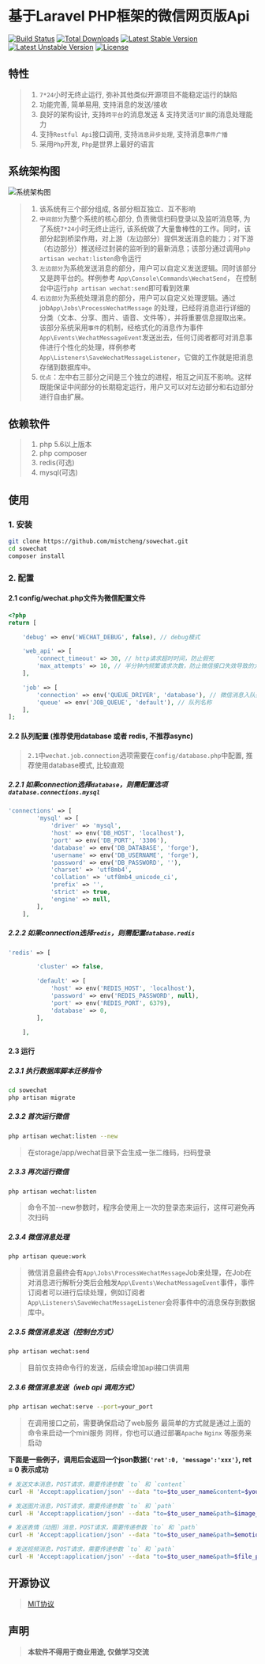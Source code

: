 # 基于Laravel PHP框架的微信网页版Api

[![Build Status](https://travis-ci.org/mistcheng/sowechat.svg)](https://travis-ci.org/mistcheng/sowechat)
[![Total Downloads](https://poser.pugx.org/mistcheng/sowechat/d/total.svg)](https://packagist.org/packages/mistcheng/sowechat)
[![Latest Stable Version](https://poser.pugx.org/mistcheng/sowechat/v/stable.svg)](https://packagist.org/packages/mistcheng/sowechat)
[![Latest Unstable Version](https://poser.pugx.org/mistcheng/sowechat/v/unstable.svg)](https://packagist.org/packages/mistcheng/sowechat)
[![License](https://poser.pugx.org/mistcheng/sowechat/license.svg)](https://packagist.org/packages/mistcheng/sowechat)

## 特性
>1. `7*24`小时无终止运行, 弥补其他类似开源项目不能稳定运行的缺陷
>2. 功能完善, 简单易用, 支持消息的发送/接收
>3. 良好的架构设计, 支持`跨平台`的消息发送 & 支持灵活`可扩展`的消息处理能力
>4. 支持`Restful Api`接口调用, 支持`消息异步处理`, 支持消息`事件广播`
>5. 采用`Php`开发, `Php`是世界上最好的语言

## 系统架构图
![系统架构图](http://oukei.me/images/sowechat_arch_v1.1.svg)
>1. 该系统有三个部分组成, 各部分相互独立、互不影响
>2. `中间部分`为整个系统的核心部分, 负责微信扫码登录以及监听消息等, 为了系统`7*24`小时无终止运行, 该系统做了大量鲁棒性的工作。同时，该部分起到桥梁作用，对上游（左边部分）提供发送消息的能力；对下游（右边部分）推送经过封装的监听到的最新消息；该部分通过调用`php artisan wechat:listen`命令运行
>3. `左边部分`为系统发送消息的部分，用户可以自定义发送逻辑。同时该部分又是跨平台的。样例参考 `App\Console\Commands\WechatSend`， 在控制台中运行`php artisan wechat:send`即可看到效果
>4. `右边部分`为系统处理消息的部分，用户可以自定义处理逻辑。通过job`App\Jobs\ProcessWechatMessage` 的处理，已经将消息进行详细的分类（文本、分享、图片、语音、文件等），并将重要信息提取出来。该部分系统采用`事件`的机制，经格式化的消息作为事件`App\Events\WechatMessageEvent`发送出去，任何订阅者都可对消息事件进行个性化的处理，样例参考`App\Listeners\SaveWechatMessageListener`，它做的工作就是把消息存储到数据库中。
>5. `优点`：左中右三部分之间是三个独立的进程，相互之间互不影响。这样既能保证中间部分的长期稳定运行，用户又可以对左边部分和右边部分进行自由扩展。
 

## 依赖软件
>1. php 5.6以上版本
>2. php composer
>3. redis(可选)
>4. mysql(可选) 

## 使用
### 1. 安装
```bash
git clone https://github.com/mistcheng/sowechat.git
cd sowechat
composer install
```

### 2. 配置
#### 2.1 config/wechat.php文件为微信配置文件
```php
<?php
return [

    'debug' => env('WECHAT_DEBUG', false), // debug模式

    'web_api' => [
        'connect_timeout' => 30, // http请求超时时间，防止假死
        'max_attempts' => 10, // 半分钟内频繁请求次数，防止微信接口失效导致的大量请求
    ],

    'job' => [
        'connection' => env('QUEUE_DRIVER', 'database'), // 微信消息入队列引擎，推荐database|redis
        'queue' => env('JOB_QUEUE', 'default'), // 队列名称
    ],
];

```
#### 2.2 队列配置 (推荐使用database 或者 redis, 不推荐async)
>`2.1`中`wechat.job.connection`选项需要在`config/database.php`中配置, 推荐使用database模式, 比较直观

##### 2.2.1 如果connection选择`database`，则需配置选项`database.connections.mysql`
```php
'connections' => [
        'mysql' => [
            'driver' => 'mysql',
            'host' => env('DB_HOST', 'localhost'),
            'port' => env('DB_PORT', '3306'),
            'database' => env('DB_DATABASE', 'forge'),
            'username' => env('DB_USERNAME', 'forge'),
            'password' => env('DB_PASSWORD', ''),
            'charset' => 'utf8mb4',
            'collation' => 'utf8mb4_unicode_ci',
            'prefix' => '',
            'strict' => true,
            'engine' => null,
        ],
    ],
```

#####  2.2.2 如果connection选择`redis`，则需配置`database.redis`
```php
'redis' => [

        'cluster' => false,

        'default' => [
            'host' => env('REDIS_HOST', 'localhost'),
            'password' => env('REDIS_PASSWORD', null),
            'port' => env('REDIS_PORT', 6379),
            'database' => 0,
        ],

    ],
```

#### 2.3 运行

##### 2.3.1 执行数据库脚本迁移指令
```bash
cd sowechat
php artisan migrate
```

##### 2.3.2 首次运行微信
```bash
php artisan wechat:listen --new
```
>在storage/app/wechat目录下会生成一张二维码，扫码登录

##### 2.3.3 再次运行微信
```bash
php artisan wechat:listen
```
>命令不加--new参数时，程序会使用上一次的登录态来运行，这样可避免再次扫码

##### 2.3.4 微信消息处理
```bash
php artisan queue:work
```
>微信消息最终会有`App\Jobs\ProcessWechatMessage`Job来处理，在Job在对消息进行解析分类后会触发`App\Events\WechatMessageEvent`事件，事件订阅者可以进行后续处理，例如订阅者`App\Listeners\SaveWechatMessageListener`会将事件中的消息保存到数据库中。

##### 2.3.5 微信消息发送（控制台方式）
```bash
php artisan wechat:send
```
>目前仅支持命令行的发送，后续会增加api接口供调用

##### 2.3.6 微信消息发送（web api 调用方式）
```bash
php artisan wechat:serve --port=your_port
```
>在调用接口之前，需要确保启动了web服务
>最简单的方式就是通过上面的命令来启动一个mini服务
>同样，你也可以通过部署`Apache` `Nginx` 等服务来启动

**下面是一些例子，调用后会返回一个json数据`{'ret':0, 'message':'xxx'}`, ret = 0 表示成功**
```bash
# 发送文本消息，POST请求，需要传递参数 `to` 和 `content`
curl -H 'Accept:application/json' --data "to=$to_user_name&content=$your_content" http://localhost:$your_port/api/wechat/messages/text
```
```bash
# 发送图片消息，POST请求，需要传递参数 `to` 和 `path`
curl -H 'Accept:application/json' --data "to=$to_user_name&path=$image_path" http://localhost:$your_port/api/wechat/messages/image
```
```bash
# 发送表情（动图）消息，POST请求，需要传递参数 `to` 和 `path`
curl -H 'Accept:application/json' --data "to=$to_user_name&path=$emotion_path" http://localhost:$your_port/api/wechat/messages/emotion
```
```bash
# 发送视频消息，POST请求，需要传递参数 `to` 和 `path`
curl -H 'Accept:application/json' --data "to=$to_user_name&path=$file_path" http://localhost:$your_port/api/wechat/messages/file
```

## 开源协议

>[MIT协议](http://opensource.org/licenses/MIT)

## 声明

>**本软件不得用于商业用途, 仅做学习交流**